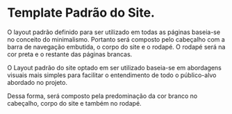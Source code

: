# Template Padrão do Site.

O layout padrão definido para ser utilizado em todas as páginas baseia-se no conceito do minimalismo. Portanto será composto pelo cabeçalho com a barra de navegação embutida, o corpo do site e o rodapé. O rodapé será na cor preta e o restante das páginas brancas.

O Layout padrão do site optado em ser utilizado baseia-se em abordagens visuais mais simples para facilitar o entendimento de todo o público-alvo abordado no projeto.

Dessa forma, será composto pela predominação da cor branco no cabeçalho, corpo do site e também no rodapé. 
